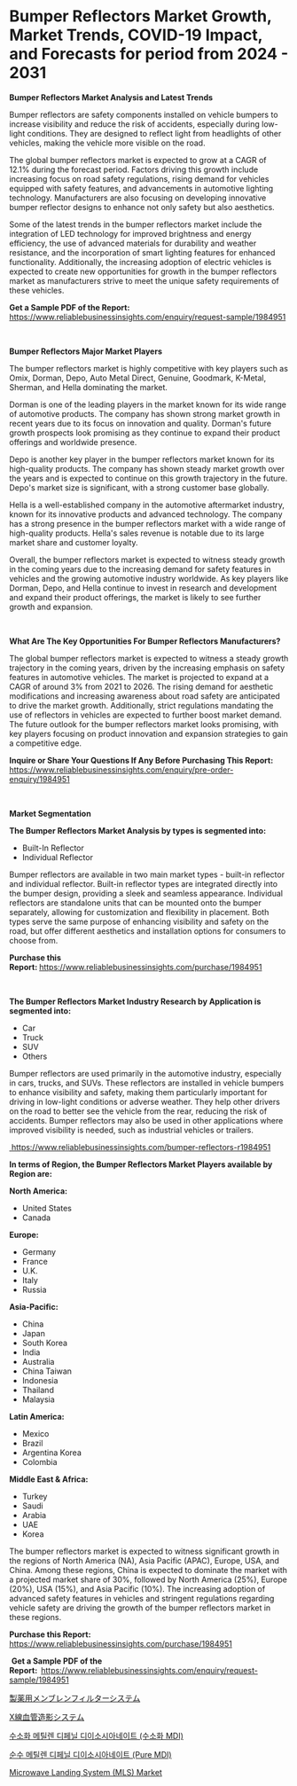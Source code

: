 <p><h1>Bumper Reflectors Market Growth, Market Trends, COVID-19 Impact, and Forecasts for period from 2024 - 2031</h1></p><p><strong>Bumper Reflectors Market Analysis and Latest Trends</strong></p>
<p><p>Bumper reflectors are safety components installed on vehicle bumpers to increase visibility and reduce the risk of accidents, especially during low-light conditions. They are designed to reflect light from headlights of other vehicles, making the vehicle more visible on the road. </p><p>The global bumper reflectors market is expected to grow at a CAGR of 12.1% during the forecast period. Factors driving this growth include increasing focus on road safety regulations, rising demand for vehicles equipped with safety features, and advancements in automotive lighting technology. Manufacturers are also focusing on developing innovative bumper reflector designs to enhance not only safety but also aesthetics.</p><p>Some of the latest trends in the bumper reflectors market include the integration of LED technology for improved brightness and energy efficiency, the use of advanced materials for durability and weather resistance, and the incorporation of smart lighting features for enhanced functionality. Additionally, the increasing adoption of electric vehicles is expected to create new opportunities for growth in the bumper reflectors market as manufacturers strive to meet the unique safety requirements of these vehicles.</p></p>
<p><strong>Get a Sample PDF of the Report:&nbsp;</strong> <a href="https://www.reliablebusinessinsights.com/enquiry/request-sample/1984951">https://www.reliablebusinessinsights.com/enquiry/request-sample/1984951</a></p>
<p>&nbsp;</p>
<p><strong>Bumper Reflectors Major Market Players</strong></p>
<p><p>The bumper reflectors market is highly competitive with key players such as Omix, Dorman, Depo, Auto Metal Direct, Genuine, Goodmark, K-Metal, Sherman, and Hella dominating the market. </p><p>Dorman is one of the leading players in the market known for its wide range of automotive products. The company has shown strong market growth in recent years due to its focus on innovation and quality. Dorman's future growth prospects look promising as they continue to expand their product offerings and worldwide presence. </p><p>Depo is another key player in the bumper reflectors market known for its high-quality products. The company has shown steady market growth over the years and is expected to continue on this growth trajectory in the future. Depo's market size is significant, with a strong customer base globally. </p><p>Hella is a well-established company in the automotive aftermarket industry, known for its innovative products and advanced technology. The company has a strong presence in the bumper reflectors market with a wide range of high-quality products. Hella's sales revenue is notable due to its large market share and customer loyalty. </p><p>Overall, the bumper reflectors market is expected to witness steady growth in the coming years due to the increasing demand for safety features in vehicles and the growing automotive industry worldwide. As key players like Dorman, Depo, and Hella continue to invest in research and development and expand their product offerings, the market is likely to see further growth and expansion.</p></p>
<p>&nbsp;</p>
<p><strong>What Are The Key Opportunities For Bumper Reflectors Manufacturers?</strong></p>
<p><p>The global bumper reflectors market is expected to witness a steady growth trajectory in the coming years, driven by the increasing emphasis on safety features in automotive vehicles. The market is projected to expand at a CAGR of around 3% from 2021 to 2026. The rising demand for aesthetic modifications and increasing awareness about road safety are anticipated to drive the market growth. Additionally, strict regulations mandating the use of reflectors in vehicles are expected to further boost market demand. The future outlook for the bumper reflectors market looks promising, with key players focusing on product innovation and expansion strategies to gain a competitive edge.</p></p>
<p><strong>Inquire or Share Your Questions If Any Before Purchasing This Report:</strong> <a href="https://www.reliablebusinessinsights.com/enquiry/pre-order-enquiry/1984951">https://www.reliablebusinessinsights.com/enquiry/pre-order-enquiry/1984951</a></p>
<p>&nbsp;</p>
<p><strong>Market Segmentation</strong></p>
<p><strong>The Bumper Reflectors Market Analysis by types is segmented into:</strong></p>
<p><ul><li>Built-In Reflector</li><li>Individual Reflector</li></ul></p>
<p><p>Bumper reflectors are available in two main market types - built-in reflector and individual reflector. Built-in reflector types are integrated directly into the bumper design, providing a sleek and seamless appearance. Individual reflectors are standalone units that can be mounted onto the bumper separately, allowing for customization and flexibility in placement. Both types serve the same purpose of enhancing visibility and safety on the road, but offer different aesthetics and installation options for consumers to choose from.</p></p>
<p><strong>Purchase this Report:&nbsp;</strong><a href="https://www.reliablebusinessinsights.com/purchase/1984951">https://www.reliablebusinessinsights.com/purchase/1984951</a></p>
<p>&nbsp;</p>
<p><strong>The Bumper Reflectors Market Industry Research by Application is segmented into:</strong></p>
<p><ul><li>Car</li><li>Truck</li><li>SUV</li><li>Others</li></ul></p>
<p><p>Bumper reflectors are used primarily in the automotive industry, especially in cars, trucks, and SUVs. These reflectors are installed in vehicle bumpers to enhance visibility and safety, making them particularly important for driving in low-light conditions or adverse weather. They help other drivers on the road to better see the vehicle from the rear, reducing the risk of accidents. Bumper reflectors may also be used in other applications where improved visibility is needed, such as industrial vehicles or trailers.</p></p>
<p><a href="https://www.reliablebusinessinsights.com/bumper-reflectors-r1984951">&nbsp;https://www.reliablebusinessinsights.com/bumper-reflectors-r1984951</a></p>
<p><strong>In terms of Region, the Bumper Reflectors Market Players available by Region are:</strong></p>
<p>
    <p> <strong> North America: </strong>
        <ul>
            <li>United States</li>
            <li>Canada</li>
        </ul>
        </p> 
    <p> <strong> Europe: </strong>
        <ul>
            <li>Germany</li>
            <li>France</li>
            <li>U.K.</li>
            <li>Italy</li>
            <li>Russia</li>
        </ul>
        </p> 
    <p> <strong> Asia-Pacific: </strong>
        <ul>
            <li>China</li>
            <li>Japan</li>
            <li>South Korea</li>
            <li>India</li>
            <li>Australia</li>
            <li>China Taiwan</li>
            <li>Indonesia</li>
            <li>Thailand</li>
            <li>Malaysia</li>
        </ul>
        </p> 
    <p> <strong> Latin America: </strong>
        <ul>
            <li>Mexico</li>
            <li>Brazil</li>
            <li>Argentina Korea</li>
            <li>Colombia</li>
        </ul>
        </p> 
    <p> <strong> Middle East & Africa: </strong>
        <ul>
            <li>Turkey</li>
            <li>Saudi</li>
            <li>Arabia</li>
            <li>UAE</li>
            <li>Korea</li>
        </ul>
    </p>
    </p>
<p><p>The bumper reflectors market is expected to witness significant growth in the regions of North America (NA), Asia Pacific (APAC), Europe, USA, and China. Among these regions, China is expected to dominate the market with a projected market share of 30%, followed by North America (25%), Europe (20%), USA (15%), and Asia Pacific (10%). The increasing adoption of advanced safety features in vehicles and stringent regulations regarding vehicle safety are driving the growth of the bumper reflectors market in these regions.</p></p>
<p><strong>Purchase this Report: </strong><a href="https://www.reliablebusinessinsights.com/purchase/1984951">https://www.reliablebusinessinsights.com/purchase/1984951</a></p>
<p>&nbsp;<strong>Get a Sample PDF of the Report:&nbsp;&nbsp;</strong><a href="https://www.reliablebusinessinsights.com/enquiry/request-sample/1984951">https://www.reliablebusinessinsights.com/enquiry/request-sample/1984951</a></p>
<p><strong></strong></p>
<p><p><a href="https://github.com/zjkmgcs938405/Market-Research-Report-List-2/blob/main/3106692121568.md">製薬用メンブレンフィルターシステム</a></p><p><a href="https://github.com/mohamedbakry57/Market-Research-Report-List-4/blob/main/2060249121567.md">X線血管造影システム</a></p><p><a href="https://github.com/TobyKub4685/Market-Research-Report-List-2/blob/main/9939163113531.md">수소화 메틸렌 디페닐 디이소시아네이트 (수소화 MDI)</a></p><p><a href="https://github.com/nicholasellison0076890/Market-Research-Report-List-1/blob/main/8245437113532.md">순수 메틸렌 디페닐 디이소시아네이트 (Pure MDI)</a></p><p><a href="https://github.com/santosh758595/Market-Research-Report-List-5/blob/main/microwave-landing-system-mls-market.md">Microwave Landing System (MLS) Market</a></p></p>